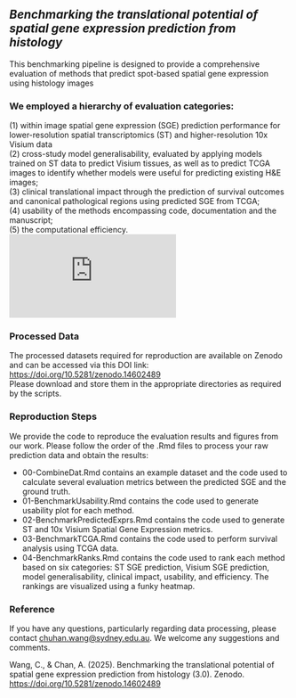 ## _Benchmarking the translational potential of spatial gene expression prediction from histology_

This benchmarking pipeline is designed to provide a comprehensive evaluation of methods that predict spot-based spatial gene expression using histology images

### We employed a hierarchy of evaluation categories: 
(1) within image spatial gene expression (SGE) prediction performance for lower-resolution spatial transcriptomics (ST) and higher-resolution 10x Visium data<br> 
(2) cross-study model generalisability, evaluated by applying models trained on ST data to predict Visium tissues, as well as to predict TCGA images to identify whether models were useful for predicting existing H&E images;<br>
(3) clinical translational impact through the prediction of survival outcomes and canonical pathological regions using predicted SGE from TCGA;<br>
(4) usability of the methods encompassing code, documentation and the manuscript;<br>
(5) the computational efficiency.<br>
![image](https://github.com/SydneyBioX/HEtoSGEBench/blob/main/Framework.pdf)

### Processed Data
The processed datasets required for reproduction are available on Zenodo and can be accessed via this DOI link:<br>
https://doi.org/10.5281/zenodo.14602489<br>
Please download and store them in the appropriate directories as required by the scripts.

### Reproduction Steps
We provide the code to reproduce the evaluation results and figures from our work. Please follow the order of the .Rmd files to process your raw prediction data and obtain the results:

- 00-CombineDat.Rmd contains an example dataset and the code used to calculate several evaluation metrics between the predicted SGE and the ground truth.
- 01-BenchmarkUsability.Rmd contains the code used to generate usability plot for each method.
- 02-BenchmarkPredictedExprs.Rmd contains the code used to generate ST and 10x Visium Spatial Gene Expression metrics.
- 03-BenchmarkTCGA.Rmd contains the code used to perform survival analysis using TCGA data.
- 04-BenchmarkRanks.Rmd contains the code used to rank each method based on six categories: ST SGE prediction, Visium SGE prediction, model generalisability, clinical impact, usability, and efficiency. The rankings are visualized using a funky heatmap.

### Reference
If you have any questions, particularly regarding data processing, please contact chuhan.wang@sydney.edu.au. We welcome any suggestions and comments.

Wang, C., & Chan, A. (2025). Benchmarking the translational potential of spatial gene expression prediction from histology (3.0). Zenodo. https://doi.org/10.5281/zenodo.14602489
